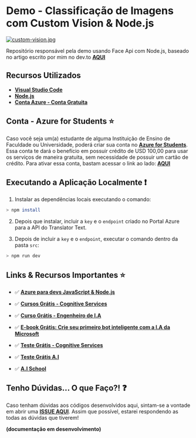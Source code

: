 # Demo - Classificação de Imagens com Custom Vision & Node.js

[![custom-vision.jpg](https://i.postimg.cc/ZnJhcPhF/custom-vision.jpg)](https://postimg.cc/8JX3k6cj)

Repositório responsável pela demo usando Face Api com Node.js, baseado no artigo escrito por mim no dev.to **[AQUI]()**

## Recursos Utilizados

* **[Visual Studio Code](https://code.visualstudio.com/?WT.mc_id=customvision-github-gllemos)**
* **[Node.js](https://nodejs.org/en/)**
* **[Conta Azure - Conta Gratuita](https://azure.microsoft.com/pt-br/?WT.mc_id=customvision-github-gllemos)**

## Conta - Azure for Students ⭐️

Caso você seja um(a) estudante de alguma Instituição de Ensino de Faculdade ou Universidade, poderá criar sua conta no **[Azure for Students](https://azure.microsoft.com/pt-br/free/students/?WT.mc_id=customvision-github-gllemos)**. Essa conta te dará o benefício em possuir crédito de USD 100,00 para usar os serviços de maneira gratuita, sem necessidade de possuir um cartão de crédito. Para ativar essa conta, bastam acessar o link ao lado: **[AQUI](https://azure.microsoft.com/pt-br/free/students/?WT.mc_id=customvision-github-gllemos)**

## Executando a Aplicação Localmente ❗️

1. Instalar as dependências locais executando o comando:

```bash
> npm install
```

2. Depois que instalar, incluir a `key` e o `endpoint` criado no Portal Azure para a API do Translator Text.

3. Depois de incluir a `key` e o `endpoint`, executar o comando dentro da pasta `src`:

```bash
> npm run dev
```

## Links & Recursos Importantes ⭐️

- ✅ **[Azure para devs JavaScript & Node.js](https://docs.microsoft.com/pt-br/javascript/azure/?WT.mc_id=customvision-github-gllemos&view=azure-node-latest)**

- ✅ **[Cursos Grátis - Cognitive Services](https://docs.microsoft.com/learn/browse/?term=cognitive&WT.mc_id=customvision-github-gllemos)**

- ✅ **[Curso Grátis - Engenheiro de I.A](https://docs.microsoft.com/learn/browse/?roles=ai-engineer&WT.mc_id=customvision-github-gllemos)**

- ✅ **[E-book Grátis: Crie seu primeiro bot inteligente com a I.A da Microsoft](https://azure.microsoft.com/es-es/resources/create-your-first-intelligent-bot-with-microsoft-ai-pt-br/?WT.mc_id=customvision-github-gllemos)**

- ✅ **[Teste Grátis - Cognitive Services](https://azure.microsoft.com/es-es/services/cognitive-services/?WT.mc_id=customvision-github-gllemos)**

- ✅ **[Teste Grátis A.I](https://azure.microsoft.com/free/ai/?WT.mc_id=customvision-github-gllemos)**

- ✅ **[A.I School](https://aischool.microsoft.com/home?WT.mc_id=customvision-github-gllemos)**

## Tenho Dúvidas... O que Faço?! ❓

Caso tenham dúvidas aos códigos desenvolvidos aqui, sintam-se a vontade em abrir uma **[ISSUE AQUI](https://github.com/glaucia86/faceapi-node.js-demo/issues)**. Assim que possível, estarei respondendo as todas as dúvidas que tiverem!

**(documentação em desenvolvimento)**
